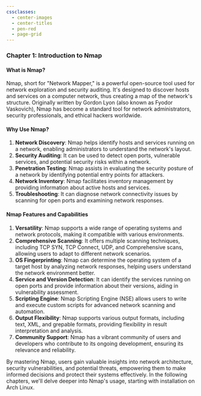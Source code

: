 ```yaml
---
cssclasses:
  - center-images
  - center-titles
  - pen-red
  - page-grid
---
```


### Chapter 1: Introduction to Nmap

#### What is Nmap?
Nmap, short for "Network Mapper," is a powerful open-source tool used for network exploration and security auditing. It's designed to discover hosts and services on a computer network, thus creating a map of the network's structure. Originally written by Gordon Lyon (also known as Fyodor Vaskovich), Nmap has become a standard tool for network administrators, security professionals, and ethical hackers worldwide.

#### Why Use Nmap?
1. **Network Discovery**: Nmap helps identify hosts and services running on a network, enabling administrators to understand the network's layout.
2. **Security Auditing**: It can be used to detect open ports, vulnerable services, and potential security risks within a network.
3. **Penetration Testing**: Nmap assists in evaluating the security posture of a network by identifying potential entry points for attackers.
4. **Network Inventory**: Nmap facilitates inventory management by providing information about active hosts and services.
5. **Troubleshooting**: It can diagnose network connectivity issues by scanning for open ports and examining network responses.

#### Nmap Features and Capabilities
1. **Versatility**: Nmap supports a wide range of operating systems and network protocols, making it compatible with various environments.
2. **Comprehensive Scanning**: It offers multiple scanning techniques, including TCP SYN, TCP Connect, UDP, and Comprehensive scans, allowing users to adapt to different network scenarios.
3. **OS Fingerprinting**: Nmap can determine the operating system of a target host by analyzing network responses, helping users understand the network environment better.
4. **Service and Version Detection**: It can identify the services running on open ports and provide information about their versions, aiding in vulnerability assessment.
5. **Scripting Engine**: Nmap Scripting Engine (NSE) allows users to write and execute custom scripts for advanced network scanning and automation.
6. **Output Flexibility**: Nmap supports various output formats, including text, XML, and grepable formats, providing flexibility in result interpretation and analysis.
7. **Community Support**: Nmap has a vibrant community of users and developers who contribute to its ongoing development, ensuring its relevance and reliability.

By mastering Nmap, users gain valuable insights into network architecture, security vulnerabilities, and potential threats, empowering them to make informed decisions and protect their systems effectively. In the following chapters, we'll delve deeper into Nmap's usage, starting with installation on Arch Linux.